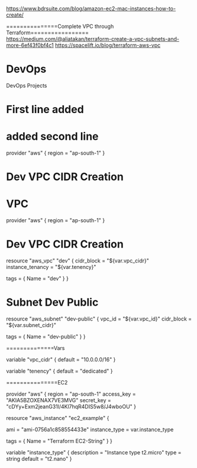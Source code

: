 https://www.bdrsuite.com/blog/amazon-ec2-mac-instances-how-to-create/

===============Complete VPC through Terraform=================
https://medium.com/@aliatakan/terraform-create-a-vpc-subnets-and-more-6ef43f0bf4c1
https://spacelift.io/blog/terraform-aws-vpc


# DevOps
DevOps Projects
# First line added
# added second line
provider "aws" {
    region = "ap-south-1"
}

 #  Dev VPC CIDR Creation

 VPC
 =============
provider "aws" {
    region = "ap-south-1"
}

 #  Dev VPC CIDR Creation 
resource "aws_vpc" "dev" {
  cidr_block = "${var.vpc_cidr}"
  instance_tenancy = "${var.tenency}"

  tags = {
    Name = "dev"
  }
}


# Subnet Dev Public 
resource "aws_subnet" "dev-public" {
  vpc_id     = "${var.vpc_id}"
  cidr_block = "${var.subnet_cidr}"
 
  tags = {
    Name = "dev-public"
  }
}




==============Vars

variable "vpc_cidr" {
    default = "10.0.0.0/16"
}

variable "tenency" {
    default = "dedicated"
}


===============EC2



provider "aws" {
   region     = "ap-south-1"
   access_key = "AKIA5BZOXENAX7VE3MVG"
   secret_key = "cDYy+Exm2jeanG31l/4Kl7hqR4DIS5w8/J4wboOU"
}

resource "aws_instance" "ec2_example" {
   
   ami           = "ami-0756a1c858554433e"
   instance_type = var.instance_type
   
   tags = {
           Name = "Terraform EC2-String"
   }
}

variable "instance_type" {
   description = "Instance type t2.micro"
   type        = string
   default     = "t2.nano"
}


